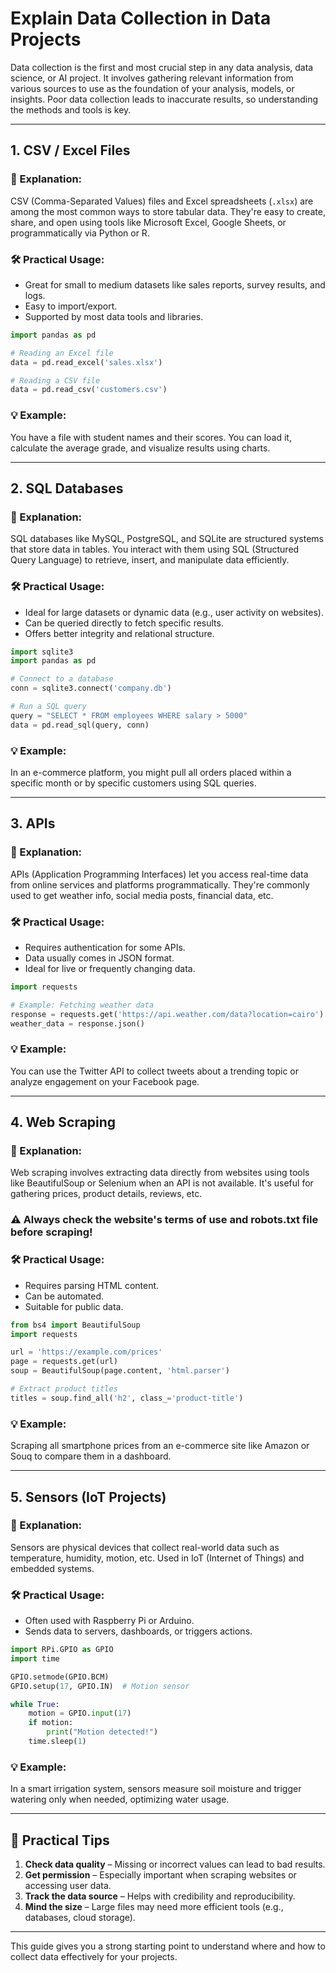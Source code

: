 #  Explain  Data Collection in Data Projects

Data collection is the first and most crucial step in any data analysis, data science, or AI project. It involves gathering relevant information from various sources to use as the foundation of your analysis, models, or insights. Poor data collection leads to inaccurate results, so understanding the methods and tools is key.

---

## 1. CSV / Excel Files

### 🧠 Explanation:
CSV (Comma-Separated Values) files and Excel spreadsheets (`.xlsx`) are among the most common ways to store tabular data. They're easy to create, share, and open using tools like Microsoft Excel, Google Sheets, or programmatically via Python or R.

### 🛠️ Practical Usage:
- Great for small to medium datasets like sales reports, survey results, and logs.
- Easy to import/export.
- Supported by most data tools and libraries.

```python
import pandas as pd

# Reading an Excel file
data = pd.read_excel('sales.xlsx')

# Reading a CSV file
data = pd.read_csv('customers.csv')
```

### 💡 Example:
You have a file with student names and their scores. You can load it, calculate the average grade, and visualize results using charts.

---

## 2. SQL Databases

### 🧠 Explanation:
SQL databases like MySQL, PostgreSQL, and SQLite are structured systems that store data in tables. You interact with them using SQL (Structured Query Language) to retrieve, insert, and manipulate data efficiently.

### 🛠️ Practical Usage:
- Ideal for large datasets or dynamic data (e.g., user activity on websites).
- Can be queried directly to fetch specific results.
- Offers better integrity and relational structure.

```python
import sqlite3
import pandas as pd

# Connect to a database
conn = sqlite3.connect('company.db')

# Run a SQL query
query = "SELECT * FROM employees WHERE salary > 5000"
data = pd.read_sql(query, conn)
```

### 💡 Example:
In an e-commerce platform, you might pull all orders placed within a specific month or by specific customers using SQL queries.

---

## 3. APIs

### 🧠 Explanation:
APIs (Application Programming Interfaces) let you access real-time data from online services and platforms programmatically. They're commonly used to get weather info, social media posts, financial data, etc.

### 🛠️ Practical Usage:
- Requires authentication for some APIs.
- Data usually comes in JSON format.
- Ideal for live or frequently changing data.

```python
import requests

# Example: Fetching weather data
response = requests.get('https://api.weather.com/data?location=cairo')
weather_data = response.json()
```

### 💡 Example:
You can use the Twitter API to collect tweets about a trending topic or analyze engagement on your Facebook page.

---

## 4. Web Scraping

### 🧠 Explanation:
Web scraping involves extracting data directly from websites using tools like BeautifulSoup or Selenium when an API is not available. It's useful for gathering prices, product details, reviews, etc.

### ⚠️ Always check the website's terms of use and robots.txt file before scraping!

### 🛠️ Practical Usage:
- Requires parsing HTML content.
- Can be automated.
- Suitable for public data.

```python
from bs4 import BeautifulSoup
import requests

url = 'https://example.com/prices'
page = requests.get(url)
soup = BeautifulSoup(page.content, 'html.parser')

# Extract product titles
titles = soup.find_all('h2', class_='product-title')
```

### 💡 Example:
Scraping all smartphone prices from an e-commerce site like Amazon or Souq to compare them in a dashboard.

---

## 5. Sensors (IoT Projects)

### 🧠 Explanation:
Sensors are physical devices that collect real-world data such as temperature, humidity, motion, etc. Used in IoT (Internet of Things) and embedded systems.

### 🛠️ Practical Usage:
- Often used with Raspberry Pi or Arduino.
- Sends data to servers, dashboards, or triggers actions.

```python
import RPi.GPIO as GPIO
import time

GPIO.setmode(GPIO.BCM)
GPIO.setup(17, GPIO.IN)  # Motion sensor

while True:
    motion = GPIO.input(17)
    if motion:
        print("Motion detected!")
    time.sleep(1)
```

### 💡 Example:
In a smart irrigation system, sensors measure soil moisture and trigger watering only when needed, optimizing water usage.

---

## 🔑 Practical Tips

1. **Check data quality** – Missing or incorrect values can lead to bad results.
2. **Get permission** – Especially important when scraping websites or accessing user data.
3. **Track the data source** – Helps with credibility and reproducibility.
4. **Mind the size** – Large files may need more efficient tools (e.g., databases, cloud storage).

---

This guide gives you a strong starting point to understand where and how to collect data effectively for your projects.
